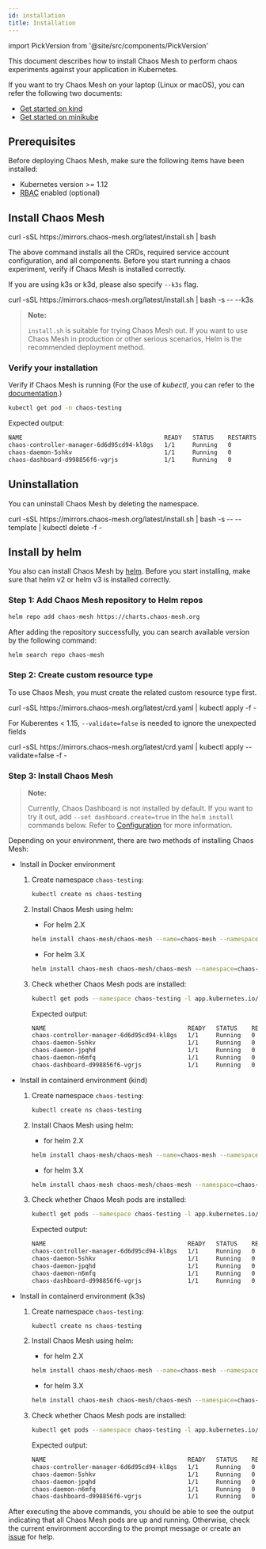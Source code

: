 ```yaml
---
id: installation
title: Installation
---
```


import PickVersion from '@site/src/components/PickVersion'

This document describes how to install Chaos Mesh to perform chaos experiments against your application in Kubernetes.

If you want to try Chaos Mesh on your laptop (Linux or macOS), you can refer the following two documents:

- [Get started on kind](../get_started/get_started_on_kind.md)
- [Get started on minikube](../get_started/get_started_on_minikube.md)

## Prerequisites

Before deploying Chaos Mesh, make sure the following items have been installed:

- Kubernetes version >= 1.12
- [RBAC](https://kubernetes.io/docs/admin/authorization/rbac) enabled (optional)

## Install Chaos Mesh

<PickVersion className="language-bash">
  curl -sSL https://mirrors.chaos-mesh.org/latest/install.sh | bash
</PickVersion>

The above command installs all the CRDs, required service account configuration, and all components.
Before you start running a chaos experiment, verify if Chaos Mesh is installed correctly.

If you are using k3s or k3d, please also specify `--k3s` flag.

<PickVersion className="language-bash">
  curl -sSL https://mirrors.chaos-mesh.org/latest/install.sh | bash -s -- --k3s
</PickVersion>

> **Note:**
>
> `install.sh` is suitable for trying Chaos Mesh out. If you want to use Chaos Mesh in production or other serious scenarios, Helm is the recommended deployment method.

### Verify your installation

Verify if Chaos Mesh is running (For the use of _kubectl_, you can refer to the [documentation](https://kubernetes.io/docs/reference/generated/kubectl/kubectl-commands).)

```bash
kubectl get pod -n chaos-testing
```

Expected output:

```bash
NAME                                        READY   STATUS    RESTARTS   AGE
chaos-controller-manager-6d6d95cd94-kl8gs   1/1     Running   0          3m40s
chaos-daemon-5shkv                          1/1     Running   0          3m40s
chaos-dashboard-d998856f6-vgrjs             1/1     Running   0          3m40s
```

## Uninstallation

You can uninstall Chaos Mesh by deleting the namespace.

<PickVersion className="language-bash">
  curl -sSL https://mirrors.chaos-mesh.org/latest/install.sh | bash -s -- --template | kubectl delete -f -
</PickVersion>

## Install by helm

You also can install Chaos Mesh by [helm](https://helm.sh).
Before you start installing, make sure that helm v2 or helm v3 is installed correctly.

### Step 1: Add Chaos Mesh repository to Helm repos

```bash
helm repo add chaos-mesh https://charts.chaos-mesh.org
```

After adding the repository successfully, you can search available version by the following command:

```bash
helm search repo chaos-mesh
```

### Step 2: Create custom resource type

To use Chaos Mesh, you must create the related custom resource type first.

<PickVersion className="language-bash">
  curl -sSL https://mirrors.chaos-mesh.org/latest/crd.yaml | kubectl apply -f -
</PickVersion>

For Kuberentes < 1.15, `--validate=false` is needed to ignore the unexpected fields

<PickVersion className="language-bash">
  curl -sSL https://mirrors.chaos-mesh.org/latest/crd.yaml | kubectl apply --validate=false -f -
</PickVersion>

### Step 3: Install Chaos Mesh

> **Note:**
>
> Currently, Chaos Dashboard is not installed by default. If you want to try it out, add `--set dashboard.create=true` in the `helm install` commands below. Refer to [Configuration](https://github.com/chaos-mesh/chaos-mesh/tree/master/helm/chaos-mesh#configuration) for more information.

Depending on your environment, there are two methods of installing Chaos Mesh:

- Install in Docker environment

  1. Create namespace `chaos-testing`:

     ```bash
     kubectl create ns chaos-testing
     ```

  2. Install Chaos Mesh using helm:

     - For helm 2.X

     ```bash
     helm install chaos-mesh/chaos-mesh --name=chaos-mesh --namespace=chaos-testing
     ```

     - For helm 3.X

     ```bash
     helm install chaos-mesh chaos-mesh/chaos-mesh --namespace=chaos-testing
     ```

  3. Check whether Chaos Mesh pods are installed:

     ```bash
     kubectl get pods --namespace chaos-testing -l app.kubernetes.io/instance=chaos-mesh
     ```

     Expected output:

     ```bash
     NAME                                        READY   STATUS    RESTARTS   AGE
     chaos-controller-manager-6d6d95cd94-kl8gs   1/1     Running   0          3m40s
     chaos-daemon-5shkv                          1/1     Running   0          3m40s
     chaos-daemon-jpqhd                          1/1     Running   0          3m40s
     chaos-daemon-n6mfq                          1/1     Running   0          3m40s
     chaos-dashboard-d998856f6-vgrjs             1/1     Running   0          3m40s
     ```

- Install in containerd environment (kind)

  1. Create namespace `chaos-testing`:

     ```bash
     kubectl create ns chaos-testing
     ```

  2. Install Chaos Mesh using helm:

     - for helm 2.X

     ```bash
     helm install chaos-mesh/chaos-mesh --name=chaos-mesh --namespace=chaos-testing --set chaosDaemon.runtime=containerd --set chaosDaemon.socketPath=/run/containerd/containerd.sock
     ```

     - for helm 3.X

     ```bash
     helm install chaos-mesh chaos-mesh/chaos-mesh --namespace=chaos-testing --set chaosDaemon.runtime=containerd --set chaosDaemon.socketPath=/run/containerd/containerd.sock
     ```

  3. Check whether Chaos Mesh pods are installed:

     ```bash
     kubectl get pods --namespace chaos-testing -l app.kubernetes.io/instance=chaos-mesh
     ```

     Expected output:

     ```bash
     NAME                                        READY   STATUS    RESTARTS   AGE
     chaos-controller-manager-6d6d95cd94-kl8gs   1/1     Running   0          3m40s
     chaos-daemon-5shkv                          1/1     Running   0          3m40s
     chaos-daemon-jpqhd                          1/1     Running   0          3m40s
     chaos-daemon-n6mfq                          1/1     Running   0          3m40s
     chaos-dashboard-d998856f6-vgrjs             1/1     Running   0          3m40s
     ```

- Install in containerd environment (k3s)

  1. Create namespace `chaos-testing`:

     ```bash
     kubectl create ns chaos-testing
     ```

  2. Install Chaos Mesh using helm:

     - for helm 2.X

     ```bash
     helm install chaos-mesh/chaos-mesh --name=chaos-mesh --namespace=chaos-testing --set chaosDaemon.runtime=containerd --set chaosDaemon.socketPath=/run/k3s/containerd/containerd.sock
     ```

     - for helm 3.X

     ```bash
     helm install chaos-mesh chaos-mesh/chaos-mesh --namespace=chaos-testing --set chaosDaemon.runtime=containerd --set chaosDaemon.socketPath=/run/k3s/containerd/containerd.sock
     ```

  3. Check whether Chaos Mesh pods are installed:

     ```bash
     kubectl get pods --namespace chaos-testing -l app.kubernetes.io/instance=chaos-mesh
     ```

     Expected output:

     ```bash
     NAME                                        READY   STATUS    RESTARTS   AGE
     chaos-controller-manager-6d6d95cd94-kl8gs   1/1     Running   0          3m40s
     chaos-daemon-5shkv                          1/1     Running   0          3m40s
     chaos-daemon-jpqhd                          1/1     Running   0          3m40s
     chaos-daemon-n6mfq                          1/1     Running   0          3m40s
     chaos-dashboard-d998856f6-vgrjs             1/1     Running   0          3m40s
     ```

After executing the above commands, you should be able to see the output indicating that all Chaos Mesh pods are up and running. Otherwise, check the current environment according to the prompt message or create an [issue](https://github.com/chaos-mesh/chaos-mesh/issues) for help.
